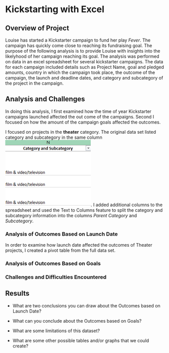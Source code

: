 # Kickstarting with Excel

## Overview of Project

Louise has started a Kickstarter campaign to fund her play *Fever*.  The campaign has quickly come close to reaching its fundraising goal. The purpose of the following analysis is to provide Louise with insights into the likelyhood of her campaign reaching its goal.  The analysis was performed on data in an excel spreadsheet for several kickstarter campaigns.  The data for each campaign included details such as Project Name, goal and pledged amounts, country in which the campaign took place, the outcome of the campaign, the launch and deadline dates, and category and subcategory of the project in the campaign.  

## Analysis and Challenges

In doing this analysis, I first examined how the time of year Kickstarter campaigns launched affected the out come of the campaigns.  Second I focused on how the amount of the campaign goals affected the outcomes.  

I focused on projects in the **theater** category.  The original data set listed category and subcategory in the same column ![category_subcategory_column](resources/category_subcategory_column.png).  I added additional columns to the spreadsheet and used the Text to Columns feature to split the category and subcategory information into the columns *Parent Category* and *Subcategory*.  



### Analysis of Outcomes Based on Launch Date

In order to examine how launch date affected the outcomes of Theater projects, I created a pivot table from the full data set.

### Analysis of Outcomes Based on Goals

### Challenges and Difficulties Encountered

## Results

- What are two conclusions you can draw about the Outcomes based on Launch Date?

- What can you conclude about the Outcomes based on Goals?

- What are some limitations of this dataset?

- What are some other possible tables and/or graphs that we could create?
